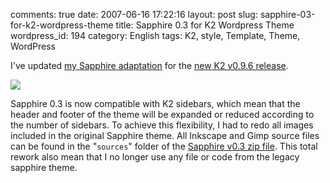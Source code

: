 comments: true
date: 2007-06-16 17:22:16
layout: post
slug: sapphire-03-for-k2-wordpress-theme
title: Sapphire 0.3 for K2 Wordpress Theme
wordpress_id: 194
category: English
tags: K2, style, Template, Theme, WordPress

I've updated [my Sapphire adaptation](http://kevin.deldycke.com/2007/03/sapphire-style-for-k2-wordpress-theme/) for the [new K2 v0.9.6 release](http://getk2.com/2007/06/k2-v096-released/).

![](/static/uploads/2007/04/sapphire-style-for-k2-03-wordpress-theme.png)

Sapphire 0.3 is now compatible with K2 sidebars, which mean that the header and footer of the theme will be expanded or reduced according to the number of sidebars. To achieve this flexibility, I had to redo all images included in the original Sapphire theme. All Inkscape and Gimp source files can be found in the "`sources`" folder of the [Sapphire v0.3 zip file](http://kevin.deldycke.com/static/wordpress/wordpress-k2-style-sapphire-0.3.zip). This total rework also mean that I no longer use any file or code from the legacy sapphire theme.
